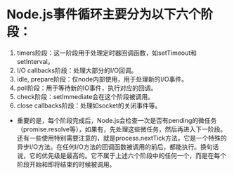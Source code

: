 # Node.js事件循环主要分为以下六个阶段：
1. timers阶段：这一阶段用于处理定时器回调函数，如setTimeout和setInterval。
2. I/O callbacks阶段：处理大部分的I/O回调。
3. idle, prepare阶段：仅node内部使用，用于处理新的I/O事件。
4. poll阶段：用于等待新的IO事件，执行对应的回调。
5. check阶段：setImmediate会在这个阶段被调用。
6. close callbacks阶段：处理如socket的关闭事件等。
* 重要的是，每个阶段完成后，Node.js会检查一次是否有pending的微任务（promise.resolve等），如果有，先处理这些微任务，然后再进入下一阶段。
还有一些使用特别需要注意的，就是process.nextTick方法，它是一个特殊的异步I/O方法。在任何I/O方法的回调函数被调用的前后，都能执行。换句话说，它的优先级是最高的。它不属于上述六个阶段中的任何一个，而是在每个阶段开始和即将结束的时候被调用。